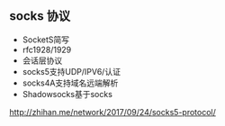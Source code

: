 
## socks 协议
- SocketS简写
- rfc1928/1929
- 会话层协议
- socks5支持UDP/IPV6/认证
- socks4A支持域名远端解析
- Shadowsocks基于socks


http://zhihan.me/network/2017/09/24/socks5-protocol/
